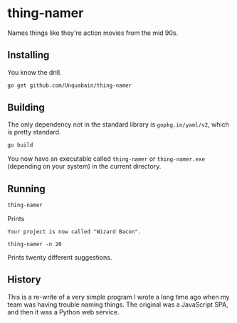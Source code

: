 # thing-namer
Names things like they're action movies from the mid 90s.

## Installing

You know the drill.

```bash
go get github.com/Unquabain/thing-namer
```

## Building

The only dependency not in the standard library is `gopkg.in/yaml/v2`, which is pretty standard.

```bash
go build
```

You now have an executable called `thing-namer` or `thing-namer.exe` (depending on your system) in the current directory.

## Running

```bash
thing-namer
```

Prints 

```
Your project is now called "Wizard Bacon".
```

```
thing-namer -n 20
```

Prints twenty different suggestions.

## History

This is a re-write of a very simple program I wrote a long time ago when my team was having trouble naming things. The original was a JavaScript SPA, and then it was a Python web service.
